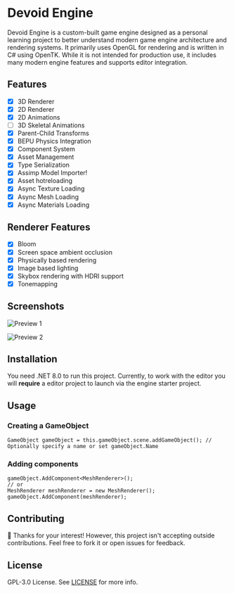 # Devoid Engine

Devoid Engine is a custom-built game engine designed as a personal learning project to better understand modern game engine architecture and rendering systems. It primarily uses OpenGL for rendering and is written in C# using OpenTK. While it is not intended for production use, it includes many modern engine features and supports editor integration.

## Features

- [x] 3D Renderer
- [x] 2D Renderer
- [x] 2D Animations
- [ ] 3D Skeletal Animations 
- [x] Parent-Child Transforms
- [x] BEPU Physics Integration
- [x] Component System
- [x] Asset Management
- [x] Type Serialization
- [x] Assimp Model Importer!
- [x] Asset hotreloading
- [x] Async Texture Loading
- [x] Async Mesh Loading
- [x] Async Materials Loading

## Renderer Features

- [x] Bloom
- [x] Screen space ambient occlusion
- [x] Physically based rendering
- [x] Image based lighting
- [x] Skybox rendering with HDRI support
- [x] Tonemapping

## Screenshots

![Preview 1](https://github.com/TDX-Dev/EmberaEngine/blob/main/Previews/PREVIEW_2.png)

![Preview 2](https://github.com/TDX-Dev/EmberaEngine/blob/main/Previews/PREVIEW_1.png)

## Installation
You need .NET 8.0 to run this project.
Currently, to work with the editor you will **require** a editor project to launch via the engine starter project.

## Usage

### Creating a GameObject

```
GameObject gameObject = this.gameObject.scene.addGameObject(); // Optionally specify a name or set gameObject.Name
```

### Adding components

```
gameObject.AddComponent<MeshRenderer>();
// or
MeshRenderer meshRenderer = new MeshRenderer();
gameObject.AddComponent(meshRenderer);
```


## Contributing
👋 Thanks for your interest! However, this project isn't accepting outside contributions. Feel free to fork it or open issues for feedback.

## License

GPL-3.0 License. See [LICENSE](LICENSE) for more info.